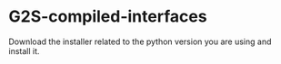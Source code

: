 # G2S-compiled-interfaces
Download the installer related to the python version you are using and install it.
